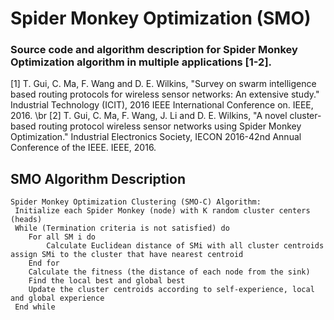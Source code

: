 # Spider Monkey Optimization (SMO)
### Source code and algorithm description for Spider Monkey Optimization algorithm in multiple applications [1-2].

[1]	T. Gui, C. Ma, F. Wang and D. E. Wilkins, "Survey on swarm intelligence based routing protocols for wireless sensor networks: An extensive study." Industrial Technology (ICIT), 2016 IEEE International Conference on. IEEE, 2016. \br
[2]	T. Gui, C. Ma, F. Wang, J. Li and D. E. Wilkins, "A novel cluster-based routing protocol wireless sensor networks using Spider Monkey Optimization." Industrial Electronics Society, IECON 2016-42nd Annual Conference of the IEEE. IEEE, 2016.


## SMO Algorithm Description
```
Spider Monkey Optimization Clustering (SMO-C) Algorithm:
 Initialize each Spider Monkey (node) with K random cluster centers (heads)
 While (Termination criteria is not satisfied) do
	For all SM i do
		Calculate Euclidean distance of SMi with all cluster centroids assign SMi to the cluster that have nearest centroid
	End for
	Calculate the fitness (the distance of each node from the sink)
	Find the local best and global best
	Update the cluster centroids according to self-experience, local and global experience
 End while
```

